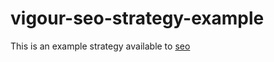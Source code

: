vigour-seo-strategy-example
=======

This is an example strategy available to [seo](https://github.com/vigour-io-seo)
